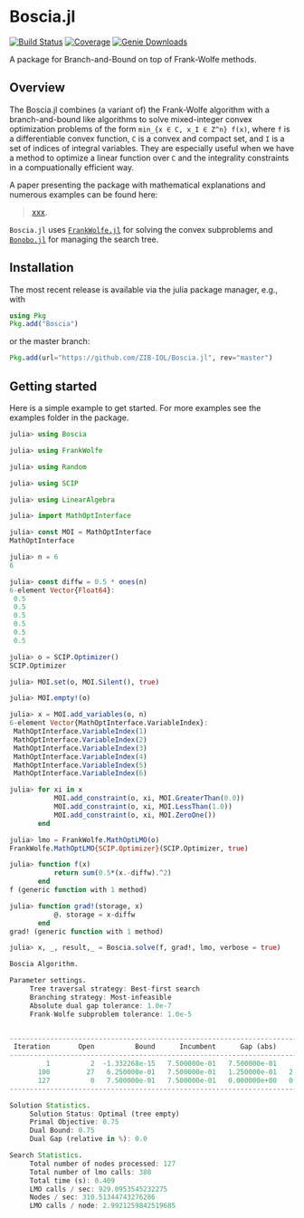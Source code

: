 # Boscia.jl

[![Build Status](https://github.com/ZIB-IOL/Boscia.jl/workflows/CI/badge.svg)](https://github.com/ZIB-IOL/Boscia.jl/actions)
[![Coverage](https://codecov.io/gh/ZIB-IOL/Boscia.jl/branch/master/graph/badge.svg)](https://codecov.io/gh/ZIB-IOL/Boscia.jl)
[![Genie Downloads](https://shields.io/endpoint?url=https://pkgs.genieframework.com/api/v1/badge/Boscia)](https://pkgs.genieframework.com?packages=Boscia)

A package for Branch-and-Bound on top of Frank-Wolfe methods.

## Overview

The Boscia.jl combines (a variant of) the Frank-Wolfe algorithm with a branch-and-bound like algorithms to solve mixed-integer convex optimization problems of the form `min_{x ∈ C, x_I ∈ Z^n} f(x)`, where `f` is a differentiable convex function, `C` is a convex and compact set, and `I` is a set of indices of integral variables.
They are especially useful when we have a method to optimize a linear function over `C` and the integrality constraints in a compuationally efficient way. 

A paper presenting the package with mathematical explanations and numerous examples can be found here:

> [xxx](xxx).

`Boscia.jl` uses [`FrankWolfe.jl`](https://github.com/ZIB-IOL/FrankWolfe.jl) for solving the convex subproblems and [`Bonobo.jl`](https://github.com/Wikunia/Bonobo.jl) for managing the search tree.

## Installation

The most recent release is available via the julia package manager, e.g., with

```julia
using Pkg
Pkg.add("Boscia")
```

or the master branch:

```julia
Pkg.add(url="https://github.com/ZIB-IOL/Boscia.jl", rev="master")
```

## Getting started

Here is a simple example to get started. For more examples see the examples folder in the package.

```julia
julia> using Boscia

julia> using FrankWolfe

julia> using Random

julia> using SCIP

julia> using LinearAlgebra

julia> import MathOptInterface

julia> const MOI = MathOptInterface
MathOptInterface

julia> n = 6
6

julia> const diffw = 0.5 * ones(n)
6-element Vector{Float64}:
 0.5
 0.5
 0.5
 0.5
 0.5
 0.5

julia> o = SCIP.Optimizer()
SCIP.Optimizer

julia> MOI.set(o, MOI.Silent(), true)

julia> MOI.empty!(o)

julia> x = MOI.add_variables(o, n)
6-element Vector{MathOptInterface.VariableIndex}:
 MathOptInterface.VariableIndex(1)
 MathOptInterface.VariableIndex(2)
 MathOptInterface.VariableIndex(3)
 MathOptInterface.VariableIndex(4)
 MathOptInterface.VariableIndex(5)
 MathOptInterface.VariableIndex(6)

julia> for xi in x
           MOI.add_constraint(o, xi, MOI.GreaterThan(0.0))
           MOI.add_constraint(o, xi, MOI.LessThan(1.0))
           MOI.add_constraint(o, xi, MOI.ZeroOne())
       end

julia> lmo = FrankWolfe.MathOptLMO(o)
FrankWolfe.MathOptLMO{SCIP.Optimizer}(SCIP.Optimizer, true)

julia> function f(x)
           return sum(0.5*(x.-diffw).^2)
       end
f (generic function with 1 method)

julia> function grad!(storage, x)
           @. storage = x-diffw
       end
grad! (generic function with 1 method)

julia> x, _, result,_ = Boscia.solve(f, grad!, lmo, verbose = true)

Boscia Algorithm.

Parameter settings.
	 Tree traversal strategy: Best-first search
	 Branching strategy: Most-infeasible
	 Absolute dual gap tolerance: 1.0e-7
	 Frank-Wolfe subproblem tolerance: 1.0e-5


-----------------------------------------------------------------------------------------------------------------------------------------------------------------------------------------------
 Iteration       Open          Bound      Incumbent      Gap (abs)      Gap (rel)       Time (s)      Nodes/sec        FW (ms)       LMO (ms)  LMO (calls c)   FW (Its) #ActiveSet  Discarded
-----------------------------------------------------------------------------------------------------------------------------------------------------------------------------------------------
         1          2  -1.332268e-15   7.500000e-01   7.500000e-01            Inf   2.890000e-01   1.038062e+01            158              1              4          3          1          0
       100         27   6.250000e-01   7.500000e-01   1.250000e-01   2.000000e+01   3.830000e-01   3.315927e+02              1              0            326          1          1          0
       127          0   7.500000e-01   7.500000e-01   0.000000e+00   0.000000e+00   4.090000e-01   3.105134e+02              1              0            380          1          1          0
-----------------------------------------------------------------------------------------------------------------------------------------------------------------------------------------------

Solution Statistics.
	 Solution Status: Optimal (tree empty)
	 Primal Objective: 0.75
	 Dual Bound: 0.75
	 Dual Gap (relative in %): 0.0

Search Statistics.
	 Total number of nodes processed: 127
	 Total number of lmo calls: 380
	 Total time (s): 0.409
	 LMO calls / sec: 929.0953545232275
	 Nodes / sec: 310.51344743276286
	 LMO calls / node: 2.9921259842519685
```

